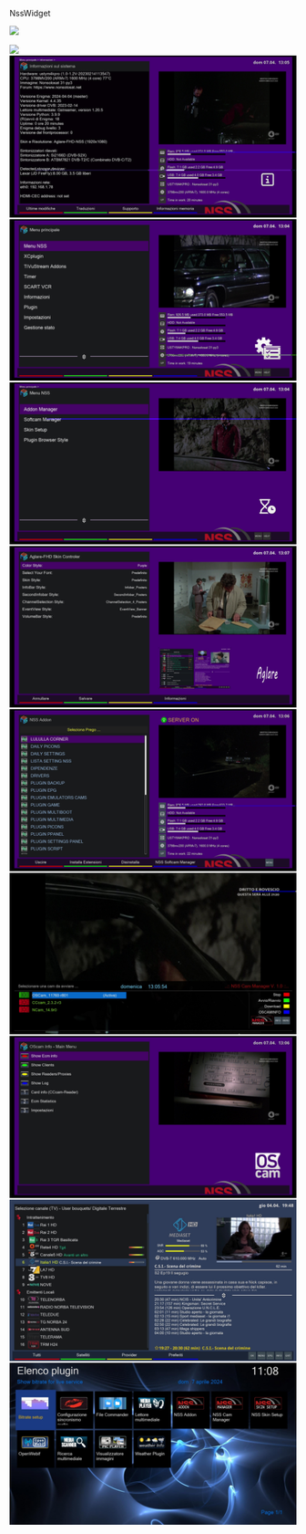 NssWidget

![](https://komarev.com/ghpvc/?username=Belfagor2005)

<img src="https://github.com/Belfagor2005/NssWidget/blob/main/screen/prev.png">

<img src="https://github.com/Belfagor2005/NssWidget/blob/main/screen/screenshot1.jpg">

<img src="https://github.com/Belfagor2005/NssWidget/blob/main/screen/screenshot2.jpg">

<img src="https://github.com/Belfagor2005/NssWidget/blob/main/screen/screenshot3.jpg">

<img src="https://github.com/Belfagor2005/NssWidget/blob/main/screen/screenshot4.jpg">

<img src="https://github.com/Belfagor2005/NssWidget/blob/main/screen/screenshot5.jpg">

<img src="https://github.com/Belfagor2005/NssWidget/blob/main/screen/screenshot6.jpg">

<img src="https://github.com/Belfagor2005/NssWidget/blob/main/screen/screenshot7.jpg">

<img src="https://github.com/Belfagor2005/NssWidget/blob/main/screen/screenshot8.jpg">

<img src="https://github.com/Belfagor2005/NssWidget/blob/main/screen/screenshot9.jpg">


